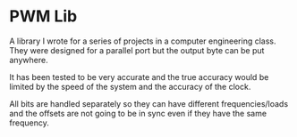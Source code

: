 # PWM Lib

A library I wrote for a series of projects in a computer engineering class.
They were designed for a parallel port but the output byte can be put anywhere.

It has been tested to be very accurate and the true accuracy would be limited
by the speed of the system and the accuracy of the clock.

All bits are handled separately so they can have different frequencies/loads
and the offsets are not going to be in sync even if they have the same
frequency. 
